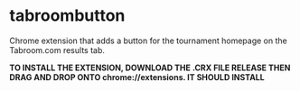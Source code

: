 # tabroombutton
Chrome extension that adds a button for the tournament homepage on the Tabroom.com results tab.  

**TO INSTALL THE EXTENSION, DOWNLOAD THE .CRX FILE RELEASE THEN DRAG AND DROP ONTO chrome://extensions. IT SHOULD INSTALL**
